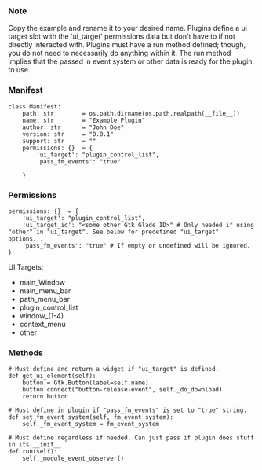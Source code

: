 ### Note
Copy the example and rename it to your desired name. Plugins define a ui target slot with the 'ui_target' permissions data but don't have to if not directly interacted with.
Plugins must have a run method defined; though, you do not need to necessarily do anything within it. The run method implies that the passed in event system or other data is ready for the plugin to use.


### Manifest
```
class Manifest:
    path: str        = os.path.dirname(os.path.realpath(__file__))
    name: str        = "Example Plugin"
    author: str      = "John Doe"
    version: str     = "0.0.1"
    support: str     = ""
    permissions: {}  = {
        'ui_target': "plugin_control_list",
        'pass_fm_events': "true"

    }
```


### Permissions
```
permissions: {}  = {
    'ui_target': "plugin_control_list",
    'ui_target_id': "<some other Gtk Glade ID>" # Only needed if using "other" in "ui_target". See below for predefined "ui_target" options...
    'pass_fm_events': "true" # If empty or undefined will be ignored.
}
```

UI Targets:
<ul>
<li>main_Window</li>
<li>main_menu_bar</li>
<li>path_menu_bar</li>
<li>plugin_control_list</li>
<li>window_(1-4)</li>
<li>context_menu</li>
<li>other</li>
</ul>

### Methods
```
# Must define and return a widget if "ui_target" is defined.
def get_ui_element(self):
    button = Gtk.Button(label=self.name)
    button.connect("button-release-event", self._do_download)
    return button

# Must define in plugin if "pass_fm_events" is set to "true" string.
def set_fm_event_system(self, fm_event_system):
    self._fm_event_system = fm_event_system

# Must define regardless if needed. Can just pass if plugin does stuff in its __init__
def run(self):
    self._module_event_observer()

```
